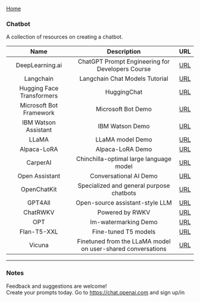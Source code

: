 [Home](https://natnew.github.io/Awesome-Prompt-Engineering/)

### Chatbot
A collection of resources on creating a chatbot.

|  Name  |  Description  |  URL  |
| :-----:| :------------:| :----:|
|DeepLearning.ai| ChatGPT Prompt Engineering for Developers Course |[URL](https://www.deeplearning.ai/short-courses/chatgpt-prompt-engineering-for-developers/)|
|Langchain      |   Langchain Chat Models Tutorial | [URL](https://python.langchain.com/en/latest/modules/models/chat.html)
|Hugging Face Transformers   |  HuggingChat | [URL](https://huggingface.co/chat/)
|Microsoft Bot Framework   |  Microsoft Bot Demo  | [URL](https://dev.botframework.com/)
|IBM Watson Assistant    |  IBM Watson Demo  | [URL](https://www.ibm.com/products/watson-assistant)
|  LLaMA   |  LLaMA model Demo   | [URL](https://huggingface.co/spaces/project-baize/Baize-7B)
|  Alpaca-LoRA  |  Alpaca-LoRA  Demo   | [URL](https://crfm.stanford.edu/2023/03/13/alpaca.html)
|  CarperAI  |  Chinchilla-optimal large language model   | [URL](https://carper.ai/instruct-gpt-announcement/)
|  Open Assistant  |  Conversational AI Demo   | [URL]()
|  OpenChatKit  |  Specialized and general purpose chatbots   | [URL]()
| GPT4All  | Open-source assistant-style LLM |[URL](https://github.com/nomic-ai/gpt4all)
| ChatRWKV | Powered by RWKV |[URL](https://github.com/BlinkDL/ChatRWKV)
|  OPT  | lm-watermarking  Demo |[URL](https://github.com/facebookresearch/metaseq)
|  Flan-T5-XXL | Fine-tuned T5 models |[URL](https://github.com/google-research/t5x)
|  Vicuna | Finetuned from the LLaMA model on user-shared conversations |[URL](https://github.com/lm-sys/FastChat#fine-tuning)

---
### Notes
Feedback and suggestions are welcome! <br>
Create your prompts today.
Go to https://chat.openai.com and sign up/in <br>
